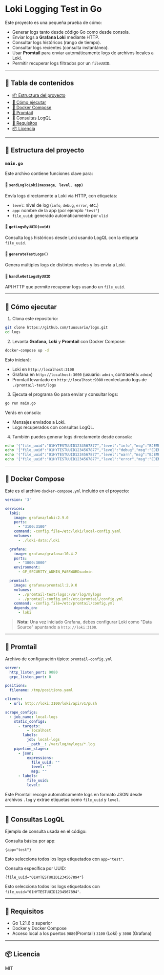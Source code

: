 # Loki Logging Test in Go

Este proyecto es una pequeña prueba de cómo:

- Generar logs tanto desde código Go como desde consola.
- Enviar logs a **Grafana Loki** mediante HTTP.
- Consultar logs históricos (rango de tiempo).
- Consultar logs recientes (consulta instantánea).
- Usar **Promtail** para enviar automáticamente logs de archivos locales a Loki.
- Permitir recuperar logs filtrados por un `fileUUID`.


---

## 📑 Tabla de contenidos

- [📦 Estructura del proyecto](#-estructura-del-proyecto)
- [🚀 Cómo ejecutar](#-cómo-ejecutar)
- [🐳 Docker Compose](#-docker-compose)
- [📂 Promtail](#-promtail)
- [🧪 Consultas LogQL](#-consultas-logql)
- [📘 Requisitos](#-requisitos)
- [📦 Licencia](#-licencia)

---

## 🧱 Estructura del proyecto

### `main.go`

Este archivo contiene funciones clave para:

#### 🔸 `sendLogToLoki(message, level, app)`

Envía logs directamente a Loki vía HTTP, con etiquetas:
- `level`: nivel de log (`info`, `debug`, `error`, etc.)
- `app`: nombre de la app (por ejemplo `"test"`)
- `file_uuid`: generado automáticamente por `ulid`

#### 🔸 `getLogsByUUID(uuid)`

Consulta logs históricos desde Loki usando LogQL con la etiqueta `file_uuid`.

#### 🔸 `generateTestLogs()`

Genera múltiples logs de distintos niveles y los envía a Loki.

#### 🔸 `handleGetLogsByUUID`

API HTTP que permite recuperar logs usando un `file_uuid`.

---

## 🚀 Cómo ejecutar

1. Clona este repositorio:

```bash
git clone https://github.com/tuusuario/logs.git
cd logs
```

2. Levanta **Grafana**, **Loki** y **Promtail** con Docker Compose:

```bash
docker-compose up -d
```

Esto iniciará:

- Loki en `http://localhost:3100`
- Grafana en `http://localhost:3000` (usuario: `admin`, contraseña: `admin`)
- Promtail levantado en `http://localhost:9080` recolectando logs de `./promtail-test/logs`

3. Ejecuta el programa Go para enviar y consultar logs:

```bash
go run main.go
```

Verás en consola:
- Mensajes enviados a Loki.
- Logs recuperados con consultas LogQL.

4. También puedes generar logs directamente desde consola:

```bash
echo '{"file_uuid":"01HYTESTUUID1234567877","level":"info","msg":"EJEMPLO DE LOG1"}' >> promtail-test/logs/testfile.log
echo '{"file_uuid":"01HYTESTUUID1234567877","level":"debug","msg":"EJEMPLO DE LOG1"}' >> promtail-test/logs/testfile.log
echo '{"file_uuid":"01HYTESTUUID1234567877","level":"warn","msg":"EJEMPLO DE LOG1"}' >> promtail-test/logs/testfile.log
echo '{"file_uuid":"01HYTESTUUID1234567877","level":"error","msg":"EJEMPLO DE LOG1"}' >> promtail-test/logs/testfile.log
```
---

## 🐳 Docker Compose

Este es el archivo `docker-compose.yml` incluido en el proyecto:

```yaml
version: '3'

services:
  loki:
    image: grafana/loki:2.9.0
    ports:
      - "3100:3100"
    command: -config.file=/etc/loki/local-config.yaml
    volumes:
      - ./loki-data:/loki

  grafana:
    image: grafana/grafana:10.4.2
    ports:
      - "3000:3000"
    environment:
      - GF_SECURITY_ADMIN_PASSWORD=admin

  promtail:
    image: grafana/promtail:2.9.0
    volumes:
      - ./promtail-test/logs:/var/log/mylogs
      - ./promtail-config.yml:/etc/promtail/config.yml
    command: -config.file=/etc/promtail/config.yml
    depends_on:
      - loki
```

> **Nota:** Una vez iniciado Grafana, debes configurar Loki como "Data Source" apuntando a `http://loki:3100`.

---

## 📂 Promtail

Archivo de configuración típico: `promtail-config.yml`

```yaml
server:
  http_listen_port: 9080
  grpc_listen_port: 0

positions:
  filename: /tmp/positions.yaml

clients:
  - url: http://loki:3100/loki/api/v1/push

scrape_configs:
  - job_name: local-logs
    static_configs:
      - targets:
          - localhost
        labels:
          job: local-logs
          __path__: /var/log/mylogs/*.log
    pipeline_stages:
      - json:
          expressions:
            file_uuid: ""
            level: ""
            msg: ""
      - labels:
          file_uuid:
          level:
```

Este Promtail recoge automáticamente logs en formato JSON desde archivos `.log` y extrae etiquetas como `file_uuid` y `level`.

---

## 🧪 Consultas LogQL

Ejemplo de consulta usada en el código:

Consulta básica por app:
```logql
{app="test"}
```

Esto selecciona todos los logs etiquetados con `app="test"`.

Consulta específica por UUID:

```logql
{file_uuid="01HYTESTUUID1234567894"}
```
Esto selecciona todos los logs etiquetados con `file_uuid="01HYTESTUUID1234567894"`.

---

## 📘 Requisitos

- Go 1.21.6 o superior
- Docker y Docker Compose
- Acceso local a los puertos `9080`(Promtail) `3100` (Loki) y `3000` (Grafana) 

---

## 📦 Licencia

MIT
